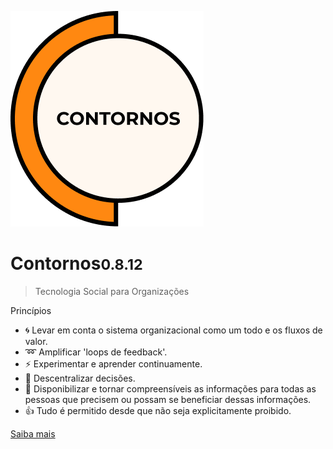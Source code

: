 ![Contornos](./assets/logo.png ':size=220')
	
# Contornos<small>0.8.12</small>

>  Tecnologia Social para Organizações

Princípios
- :cyclone: Levar em conta o sistema organizacional como um todo e os fluxos de valor.
- :loop: Amplificar 'loops de feedback'.
- :zap: Experimentar e aprender continuamente.
- :high_brightness: Descentralizar decisões.
- :loudspeaker: Disponibilizar e tornar compreensíveis as informações para todas as pessoas que precisem ou possam se beneficiar dessas informações.
- :thumbsup: Tudo é permitido desde que não seja explicitamente proibido.

[Saiba mais](start)
